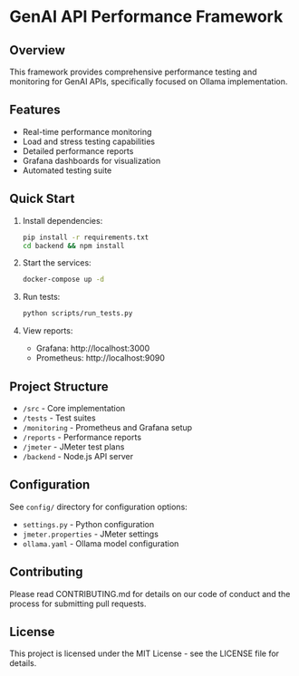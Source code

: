 # GenAI API Performance Framework

## Overview
This framework provides comprehensive performance testing and monitoring for GenAI APIs, specifically focused on Ollama implementation.

## Features
- Real-time performance monitoring
- Load and stress testing capabilities
- Detailed performance reports
- Grafana dashboards for visualization
- Automated testing suite

## Quick Start
1. Install dependencies:
   ```bash
   pip install -r requirements.txt
   cd backend && npm install
   ```

2. Start the services:
   ```bash
   docker-compose up -d
   ```

3. Run tests:
   ```bash
   python scripts/run_tests.py
   ```

4. View reports:
   - Grafana: http://localhost:3000
   - Prometheus: http://localhost:9090

## Project Structure
- `/src` - Core implementation
- `/tests` - Test suites
- `/monitoring` - Prometheus and Grafana setup
- `/reports` - Performance reports
- `/jmeter` - JMeter test plans
- `/backend` - Node.js API server

## Configuration
See `config/` directory for configuration options:
- `settings.py` - Python configuration
- `jmeter.properties` - JMeter settings
- `ollama.yaml` - Ollama model configuration

## Contributing
Please read CONTRIBUTING.md for details on our code of conduct and the process for submitting pull requests.

## License
This project is licensed under the MIT License - see the LICENSE file for details.
